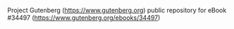 Project Gutenberg (https://www.gutenberg.org) public repository for eBook #34497 (https://www.gutenberg.org/ebooks/34497)
